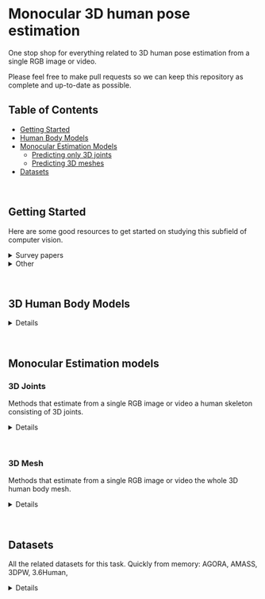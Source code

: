 # Monocular 3D human pose estimation
One stop shop for everything related to 3D human pose estimation from a single RGB image or video.

Please feel free to make pull requests so we can keep this repository as complete and up-to-date as possible.

## Table of Contents
- [Getting Started](#start)
- [Human Body Models](#bodymodels)
- [Monocular Estimation Models](#estimation)
  - [Predicting only 3D joints](#joints)
  - [Predicting 3D meshes](#meshes)
- [Datasets](#datasets)


&nbsp;
&nbsp;
## Getting Started <a name="start"></a>
Here are some good resources to get started on studying this subfield of computer vision. 

<details>
  <summary>Survey papers</summary>
  
  - [Monocular Human Pose Estimation: A Survey of Deep Learning-based Methods](https://arxiv.org/abs/2006.01423)
  - [A survey on monocular 3D human pose estimation](https://www.sciencedirect.com/science/article/pii/S2096579620300887)
  - [Deep 3D human pose estimation: A review](https://www.sciencedirect.com/science/article/pii/S1077314221000692)
  
  
</details>
  
<details>
  <summary>Other</summary>
  
  - [OpenPose GitHub](https://github.com/CMU-Perceptual-Computing-Lab/openpose)
  - https://paperswithcode.com/task/monocular-3d-human-pose-estimation 
  - [SMPL paper](https://files.is.tue.mpg.de/black/papers/SMPL2015.pdf)
  - [ArXiv feed](https://arxiv.org/search/?query=3D+human+pose&searchtype=all&source=header)
  
</details>


&nbsp;
&nbsp;
## 3D Human Body Models <a name="bodymodels"></a>
<details>
  <summary>Details</summary>
  
  | Model name   | Year | Description                                          | Link |
  | :---         | :----|    :----                                             |          ---: |
  | SCAPE        | 2005 | Shape Completion and Animation of People | [[Project page]](http://ai.stanford.edu/~drago/Projects/scape/scape.html) |
  | BlendSCAPE   | 2012 | Coregistration: Simultaneous Alignment and Modeling of Articulated 3D Shape | [[Paper PDF]](https://files.is.tue.mpg.de/black/papers/HirshbergECCV2012.pdf) |
  | SMPL         | 2015 | A Skinned Multi-Person Linear Model                  | [[Project page]](https://smpl.is.tue.mpg.de/)      |
  | SMPL-X       | 2019 | SMPL eXpressive                                      | [[Project page]](https://smpl-x.is.tue.mpg.de/)    |
  | STAR         | 2020 | A Sparse Trained Articulated Human Body Regressor    | [[Project page]](https://star.is.tue.mpg.de/)      |
  | GHUM & GHUML | 2020 | Generative 3D Human Shape and Articulated Pose Models| [[GitHub page]](https://github.com/google-research/google-research/tree/master/ghum)|

</details>


&nbsp;
&nbsp;
## Monocular Estimation models <a name="estimation"></a>

### 3D Joints <a name="joints"></a>
Methods that estimate from a single RGB image or video a human skeleton consisting of 3D joints.

<details>
  <summary>Details</summary>

  | Model name   | Year | Description                                                | Temporal | Link |
  | :---         | :----|    :----                                                   |:---:|     ---: |
  | - | - | - | - | - |
  
</details>


&nbsp;
### 3D Mesh <a name="meshes"></a>
Methods that estimate from a single RGB image or video the whole 3D human body mesh.
  
<details>
  <summary>Details</summary>
 
  | Model name   | Year | Description                                                | Body model used | Temporal | Link |
  | :---         | :----|    :----                                                   | :---:           |:---:|     ---: |
  | DecoMR       | 2020 | 3D Human Mesh Regression with Dense Correspondence         | SMPL | :white_large_square: | [[GitHub page]](https://github.com/zengwang430521/DecoMR)
  | VIBE         | 2020 | Video Inference for Human Body Pose and Shape Estimation   | SMPL        |:white_check_mark:  |[[GitHub page]](https://github.com/mkocabas/VIBE)|
  | -            | 2021 | Human Performance Capture from Monocular Video in the Wild | SMPL            |:white_check_mark:  |  [[PDF]](https://arxiv.org/pdf/2111.14672.pdf)|

</details>


&nbsp;
&nbsp;
## Datasets <a name="datasets"></a>
All the related datasets for this task. Quickly from memory: AGORA, AMASS, 3DPW, 3.6Human, 
<details>
  <summary>Details</summary>
  | Name   | Year | Description | Size     | Link |
  | :---   | :----| :----       |:---:     | ---: |
  | 3DPW   | 2018 | 3D poses in the wild   | - | [[Project page]](https://virtualhumans.mpi-inf.mpg.de/3DPW/) |

</details>


